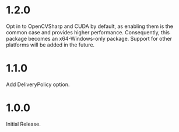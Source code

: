 # 1.2.0

Opt in to OpenCVSharp and CUDA by default, as enabling them is the common case and provides higher performance.
Consequently, this package becomes an x64-Windows-only package.
Support for other platforms will be added in the future.

# 1.1.0

Add DeliveryPolicy option.

# 1.0.0

Initial Release.